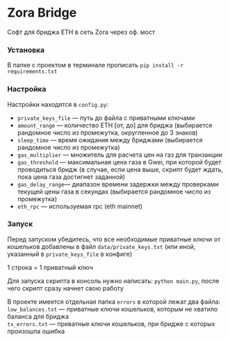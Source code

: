 # Zora Bridge

Софт для бриджа ETH в сеть Zora через оф. мост

### Установка

В папке с проектом в терминале прописать `pip install -r requirements.txt`

### Настройка

Настройки находятся в `config.py`:
* `private_keys_file` — путь до файла с приватными ключами
* `amount_range` — количество ETH [от, до] для бриджа (выбирается рандомное число из промежутка, округленное до 3 знаков)
* `sleep_time` — время ожидания между бриджами (выбирается рандомное число из промежутка)
* `gas_multiplier` — множитель для расчета цен на газ для транзакции
* `gas_threshold` — максимальная цена газа в Gwei, при которой будет проводиться бридж (в случае, если цена выше, скрипт будет ждать, пока цена газа достигнет заданной)
* `gas_delay_range`— диапазон времени задержки между проверками текущей цены газа в секундах (выбирается рандомное число из промежутка)
* `eth_rpc` — используемая rpc (eth mainnet)

### Запуск

Перед запуском убедитесь, что все необходимые приватные ключи от кошельков добавлены в файл `data/private_keys.txt` (или иной, указанный в `private_keys_file` в конфиге)  

1 строка = 1 приватный ключ

Для запуска скрипта в консоль нужно написать: `python main.py`, после чего скрипт сразу начнет свою работу

В проекте имеется отдельная папка `errors` в которой лежат два файла:  
`low_balances.txt` — приватные ключи кошельков, которым не хватило баланса для бриджа  
`tx_errors.txt` — приватные ключи кошельков, при бридже с которых произошла ошибка 